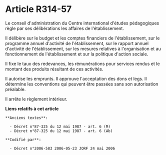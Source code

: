 # Article R314-57

Le conseil d'administration du Centre international d'études pédagogiques règle par ses délibérations les affaires de
l'établissement.

Il délibère sur le budget et les comptes financiers de l'établissement, sur le programme annuel d'activité de
l'établissement, sur le rapport annuel d'activité de l'établissement, sur les mesures relatives à l'organisation et au
fonctionnement de l'établissement et sur la politique d'action sociale.

Il fixe le taux des redevances, les rémunérations pour services rendus et le montant des produits résultant de ces activités.

Il autorise les emprunts. Il approuve l'acceptation des dons et legs. Il détermine les conventions qui peuvent être passées
sans son autorisation préalable.

Il arrête le règlement intérieur.

**Liens relatifs à cet article**

	**Anciens textes**:

	  - Décret n°87-325 du 12 mai 1987 - art. 6 (M)
	  - Décret n°87-325 du 12 mai 1987 - art. 6 (Ab)

	**Codifié par**:

	  - Décret n°2006-583 2006-05-23 JORF 24 mai 2006
